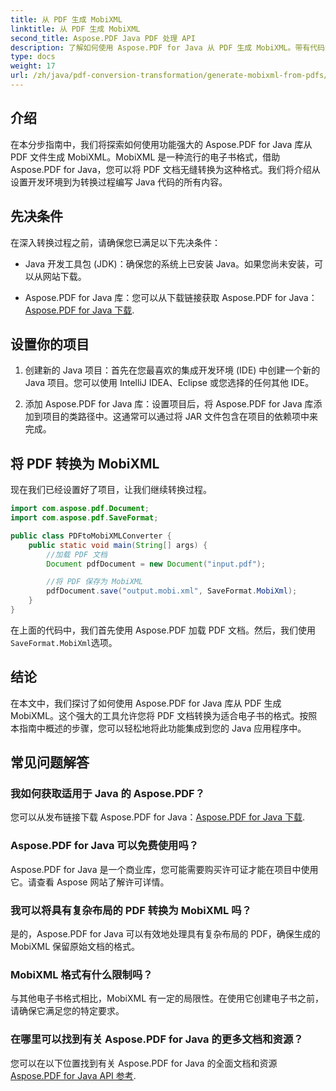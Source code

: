 ```yaml
---
title: 从 PDF 生成 MobiXML
linktitle: 从 PDF 生成 MobiXML
second_title: Aspose.PDF Java PDF 处理 API
description: 了解如何使用 Aspose.PDF for Java 从 PDF 生成 MobiXML。带有代码示例的分步指南。无缝将 PDF 转换为 MobiXML 格式。
type: docs
weight: 17
url: /zh/java/pdf-conversion-transformation/generate-mobixml-from-pdfs/
---
```


## 介绍

在本分步指南中，我们将探索如何使用功能强大的 Aspose.PDF for Java 库从 PDF 文件生成 MobiXML。MobiXML 是一种流行的电子书格式，借助 Aspose.PDF for Java，您可以将 PDF 文档无缝转换为这种格式。我们将介绍从设置开发环境到为转换过程编写 Java 代码的所有内容。

## 先决条件

在深入转换过程之前，请确保您已满足以下先决条件：

- Java 开发工具包 (JDK)：确保您的系统上已安装 Java。如果您尚未安装，可以从网站下载。

-  Aspose.PDF for Java 库：您可以从下载链接获取 Aspose.PDF for Java：[Aspose.PDF for Java 下载](https://releases.aspose.com/pdf/java/).

## 设置你的项目

1. 创建新的 Java 项目：首先在您最喜欢的集成开发环境 (IDE) 中创建一个新的 Java 项目。您可以使用 IntelliJ IDEA、Eclipse 或您选择的任何其他 IDE。

2. 添加 Aspose.PDF for Java 库：设置项目后，将 Aspose.PDF for Java 库添加到项目的类路径中。这通常可以通过将 JAR 文件包含在项目的依赖项中来完成。

## 将 PDF 转换为 MobiXML

现在我们已经设置好了项目，让我们继续转换过程。

```java
import com.aspose.pdf.Document;
import com.aspose.pdf.SaveFormat;

public class PDFtoMobiXMLConverter {
    public static void main(String[] args) {
        //加载 PDF 文档
        Document pdfDocument = new Document("input.pdf");

        //将 PDF 保存为 MobiXML
        pdfDocument.save("output.mobi.xml", SaveFormat.MobiXml);
    }
}
```

在上面的代码中，我们首先使用 Aspose.PDF 加载 PDF 文档。然后，我们使用`SaveFormat.MobiXml`选项。

## 结论

在本文中，我们探讨了如何使用 Aspose.PDF for Java 库从 PDF 生成 MobiXML。这个强大的工具允许您将 PDF 文档转换为适合电子书的格式。按照本指南中概述的步骤，您可以轻松地将此功能集成到您的 Java 应用程序中。

## 常见问题解答

### 我如何获取适用于 Java 的 Aspose.PDF？

您可以从发布链接下载 Aspose.PDF for Java：[Aspose.PDF for Java 下载](https://releases.aspose.com/pdf/java/).

### Aspose.PDF for Java 可以免费使用吗？

Aspose.PDF for Java 是一个商业库，您可能需要购买许可证才能在项目中使用它。请查看 Aspose 网站了解许可详情。

### 我可以将具有复杂布局的 PDF 转换为 MobiXML 吗？

是的，Aspose.PDF for Java 可以有效地处理具有复杂布局的 PDF，确保生成的 MobiXML 保留原始文档的格式。

### MobiXML 格式有什么限制吗？

与其他电子书格式相比，MobiXML 有一定的局限性。在使用它创建电子书之前，请确保它满足您的特定要求。

### 在哪里可以找到有关 Aspose.PDF for Java 的更多文档和资源？

您可以在以下位置找到有关 Aspose.PDF for Java 的全面文档和资源[Aspose.PDF for Java API 参考](https://reference.aspose.com/pdf/java/).